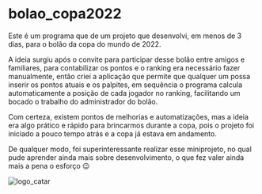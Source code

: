# bolao_copa2022

Este é um programa que de um projeto que desenvolvi, em menos de 3 dias, para o bolão da copa do mundo de 2022.

A ideia surgiu após o convite para participar desse bolão entre amigos e familiares, para contabilizar os pontos e o ranking era necessário fazer manualmente, então criei a aplicação que permite que qualquer um possa inserir os pontos atuais e os palpites, em sequência o programa calcula automaticamente a posição de cada jogador no ranking, facilitando um bocado o trabalho do administrador do bolão.

Com certeza, existem pontos de melhorias e automatizações, mas a ideia era algo prático e rápido para brincarmos durante a copa, pois o projeto foi iniciado a pouco tempo atrás e a copa já estava em andamento.

De qualquer modo, foi superinteressante realizar esse miniprojeto, no qual pude aprender ainda mais sobre desenvolvimento, o que fez valer ainda mais a pena o esforço 😉

![logo_catar](https://user-images.githubusercontent.com/49096891/211222431-5fddf256-6b42-4103-91b0-1554f678822a.png)
